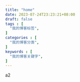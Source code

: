 ```yaml
---
title: "home"
date: 2023-07-24T23:23:21+08:00
draft: false
tags : [
  "我的博客标签",
]
categories : [
  "我的博客分类",
]
keywords : [
  "我的博客关键字",
]
---
```


a2